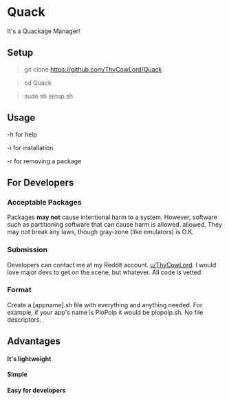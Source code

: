 # Quack
It's a Quackage Manager!

## Setup

> git clone https://github.com/ThyCowLord/Quack

> cd Quack

> sudo sh setup.sh

##  Usage

-h for help

-i for installation

-r for removing a package

## For Developers
### Acceptable Packages
Packages **may not** cause intentional harm to a system. However, software such as partitioning software that can cause harm is allowed.
allowed. They may not break any laws, though gray-zone (like emulators) is O.K.

### Submission
Developers can contact me at my Reddit account. [u/ThyCowLord](https://reddit.com/u/ThyCowLord). I would love major devs to get on the scene, but whatever.
All code is vetted.

### Format
Create a [appname].sh file with everything and anything needed. 
For example, if your app's name is PloPolp it would be plopolp.sh.
No file descriptors.
## Advantages
#### It's lightweight

#### Simple

#### Easy for developers
